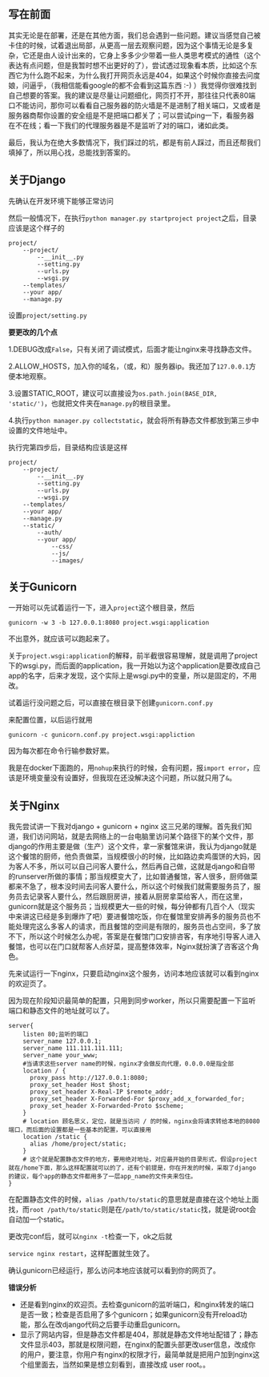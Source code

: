## 写在前面

其实无论是在部署，还是在其他方面，我们总会遇到一些问题。建议当感觉自己被卡住的时候，试着退出局部，从更高一层去观察问题，因为这个事情无论是多复杂，它还是由人设计出来的，它身上多多少少带着一些人类思考模式的通性（这个表达有点问题，但是我暂时想不出更好的了），尝试透过现象看本质，比如这个东西它为什么跑不起来，为什么我打开网页永远是404，如果这个时候你直接去问度娘，问逼乎，（我相信能看google的都不会看到这篇东西 :-) ）我觉得你很难找到自己想要的答案。我的建议是尽量让问题细化，网页打不开，那往往只代表80端口不能访问，那你可以看看自己服务器的防火墙是不是进制了相关端口，又或者是服务器商帮你设置的安全组是不是把端口都关了；可以尝试ping一下，看服务器在不在线；看一下我们的代理服务器是不是监听了对的端口，诸如此类。

最后，我认为在绝大多数情况下，我们踩过的坑，都是有前人踩过，而且还帮我们填掉了，所以用心找，总能找到答案的。

## 关于Django

先确认在开发环境下能够正常访问

然后一般情况下，在执行`python manager.py startproject project`之后，目录应该是这个样子的

```
project/
	--project/
		--__init__.py
		--setting.py
		--urls.py
		--wsgi.py
	--templates/
	--your app/
	--manage.py
```



设置`project/setting.py`

**要更改的几个点**

1.DEBUG改成`False`，只有关闭了调试模式，后面才能让nginx来寻找静态文件。

2.ALLOW_HOSTS，加入你的域名，（或，和）服务器ip。我还加了`127.0.0.1`方便本地观察。

3.设置STATIC_ROOT，建议可以直接设为`os.path.join(BASE_DIR, 'static/')`，也就把文件夹在`manage.py`的根目录里。

4.执行`python manager.py collectstatic`，就会将所有静态文件都放到第三步中设置的文件地址中。

执行完第四步后，目录结构应该是这样

	project/
	    --project/
	        --__init__.py
	        --setting.py
	        --urls.py
	        --wsgi.py
	    --templates/
	    --your app/
	    --manage.py
	    --static/
	    	--auth/
	    	--your app/
	    		--css/
	    		--js/
	    		--images/
## 关于Gunicorn

一开始可以先试着运行一下，进入`project`这个根目录，然后

`gunicorn -w 3 -b 127.0.0.1:8080 project.wsgi:application`

不出意外，就应该可以跑起来了。

关于`project.wsgi:application`的解释，前半截很容易理解，就是调用了project下的wsgi.py，而后面的application，我一开始以为这个application是要改成自己app的名字，后来才发现，这个实际上是wsgi.py中的变量，所以是固定的，不用改。

试着运行没问题之后，可以直接在根目录下创建`gunicorn.conf.py`

来配置位置，以后运行就用

`gunicorn -c gunicorn.conf.py project.wsgi:appliction`

因为每次都在命令行输参数好累。

我是在docker下面跑的，用`nohup`来执行的时候，会有问题，报`import error`，应该是环境变量没有设置好，但我现在还没解决这个问题，所以就只用了`&`。

## 关于Nginx

我先尝试讲一下我对django + gunicorn + nginx 这三兄弟的理解。首先我们知道，我们访问网站，就是去网络上的一台电脑里访问某个路径下的某个文件，那django的作用主要是做（生产）这个文件，拿一家餐馆来讲，我认为django就是这个餐馆的厨师，他负责做菜，当规模很小的时候，比如路边卖鸡蛋饼的大妈，因为客人不多，所以可以自己问客人要什么，然后再自己做，这就是django和自带的runserver所做的事情；那当规模变大了，比如普通餐馆，客人很多，厨师做菜都来不急了，根本没时间去问客人要什么，所以这个时候我们就需要服务员了，服务员去记录客人要什么，然后跟厨房讲，接着从厨房拿菜给客人，而在这里，gunicorn就是这个服务员；当规模更大一些的时候，每分钟都有几百个人（现实中来讲这已经是多到爆炸了吧）要进餐馆吃饭，你在餐馆里安排再多的服务员也不能处理完这么多客人的请求，而且餐馆的空间是有限的，服务员也占空间，多了放不下，所以这个时候怎么办呢，答案是在餐馆门口安排咨客，有序地引导客人进入餐馆，也可以在门口就帮客人点好菜，提高整体效率，Nginx就扮演了咨客这个角色。

先来试运行一下nginx，只要启动nginx这个服务，访问本地应该就可以看到nginx的欢迎页了。

因为现在阶段知识最简单的配置，只用到同步worker，所以只需要配置一下监听端口和静态文件的地址就可以了。

```
server{
	listen 80;监听的端口
	server_name 127.0.0.1;
	server_name 111.111.111.111;
	server_name your_www;
	#当请求这些server name的时候，nginx才会做反向代理，0.0.0.0是指全部
	location / {
      proxy_pass http://127.0.0.1:8080;
      proxy_set_header Host $host;
      proxy_set_header X-Real-IP $remote_addr;
      proxy_set_header X-Forwarded-For $proxy_add_x_forwarded_for;
      proxy_set_header X-Forwarded-Proto $scheme;
	}
	# location 顾名思义，定位，就是当访问 / 的时候，nginx会将请求转给本地的8080端口，而后面的设置都是一些基本的配置，可以直接用
	location /static {
      alias /home/project/static;
	}
	# 这个就是配置静态文件的地方，要用绝对地址，对应最开始的目录形式，假设project就在/home下面，那么这样配置就可以的了，还有个前提是，你在开发的时候，采取了django的建议，每个app的静态文件都用多了一层app_name的文件夹来包住。
}
```

在配置静态文件的时候，`alias /path/to/static`的意思就是直接在这个地址上面找，而`root /path/to/static`则是在`/path/to/static/static`找，就是说root会自动加一个static。

更改完conf后，就可以`nginx -t`检查一下，ok之后就

`service nginx restart`，这样配置就生效了。

确认gunicorn已经运行，那么访问本地应该就可以看到你的网页了。

**错误分析**

* 还是看到nginx的欢迎页。去检查gunicorn的监听端口，和nginx转发的端口是否一致；检查是否启用了多个gunicorn；如果gunicorn没有开reload功能，那么在改django代码之后要手动重启gunicorn。
* 显示了网站内容，但是静态文件都是404，那就是静态文件地址配错了；静态文件显示403，那就是权限问题，在nginx的配置头部更改user信息，改成你的用户，要注意，你用户有nginx的权限才行，最简单就是把用户加到nginx这个组里面去，当然如果是想立刻看到，直接改成 user root。。